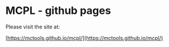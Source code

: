 # MCPL - github pages

Please visit the site at:

[https://mctools.github.io/mcpl/](https://mctools.github.io/mcpl/)

